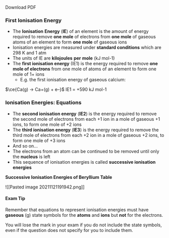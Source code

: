 Download PDF

### First Ionisation Energy

-   The **Ionisation** **Energy** (**IE**) of an element is the amount of energy required to remove **one mole** of electrons from **one mole** of gaseous atoms of an element to form **one mole** of gaseous ions
-   Ionisation energies are measured under **standard conditions** which are 298 K and 1 atm
-   The units of IE are **kilojoules** **per** **mole** (kJ mol\-1)
-   The **first ionisation energy** (IE1) is the energy required to remove **one mole of electrons** from one mole of atoms of an element to form one mole of 1+ ions
    -   E.g. the first ionisation energy of gaseous calcium:

$\ce{Ca(g) → Ca+(g) + e–}$ IE1 = +590 kJ mol\-1

### Ionisation Energies: Equations

-   The **second ionisation energy** (**IE2**) is the energy required to remove the second mole of electrons from each +1 ion in a mole of gaseous +1 ions, to form one mole of +2 ions
-   The **third ionisation energy** (**IE3**) is the energy required to remove the third mole of electrons from each +2 ion in a mole of gaseous +2 ions, to form one mole of +3 ions
-   And so on…
-   The electrons from an atom can be continued to be removed until only the **nucleus** is left
-   This sequence of ionisation energies is called **successive ionisation energies**

**Successive Ionisation Energies of Beryllium Table**

![[Pasted image 20211121191942.png]]

#### Exam Tip

Remember that equations to represent ionisation energies must have **gaseous** (g) state symbols for the **atoms** and **ions** but **not** for the electrons.

You will lose the mark in your exam if you do not include the state symbols, even if the question does not specify for you to include them.